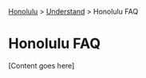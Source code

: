 <a href="../overview.md">Honolulu</a> > <a href="../overview.md">Understand</a> > Honolulu FAQ

# Honolulu FAQ

[Content goes here]
